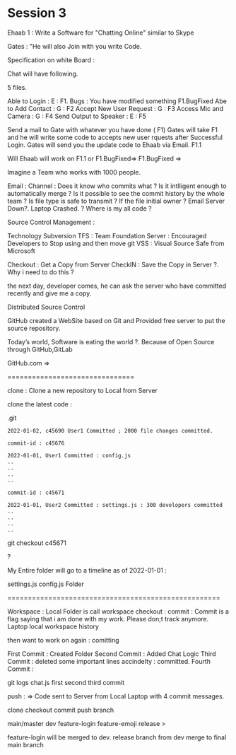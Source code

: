 # Session 3

Ehaab 1 : Write a Software for "Chatting Online" similar to Skype

Gates : "He will also Join with you write Code.

Specification on white Board :

Chat will have following.

5 files.

Able to Login : E : F1. Bugs : You have modified something F1.BugFixed
Abe to Add Contact :  G : F2
Accept New User Request : G : F3
Access Mic and Camera : G : F4
Send Output to Speaker : E : F5

Send a mail to Gate with whatever you have done ( F1)
Gates will take F1 and he will write some code to accepts new user rquests after Successful Login.
Gates will send you the update code to Ehaab via Email. F1.1

Will Ehaab will work on F1.1 or F1.BugFixed=>  F1.BugFixed => 

Imagine a Team who works with 1000 people.

Email : Channel :
Does it know who commits what ?
Is it intlligent enough to automatically merge ?
Is it possible to see the commit history by the whole team ?
Is file type is safe to transmit ?
If the file initial owner ?
Email Server Down?. Laptop Crashed. ? Where is my all code ?

Source Control Management : 

Technology
Subversion
TFS : Team Foundation Server : Encouraged Developers to Stop using and then move git
VSS : Visual Source Safe from Microsoft

Checkout : Get a Copy from Server
CheckIN :  Save the Copy in Server ?. Why i need to do this ?

the next day, developer comes, he can ask the server who have committed recently and give me a copy.



Distributed Source Control

GitHub created a WebSite based on Git and Provided free server to put the source repository.

Today’s world, Software is eating the world ?. Because of Open Source through GitHub,GitLab

GitHub.com => 

===============================

clone : Clone a new repository to Local from Server

clone the latest code :

.git

```
2022-01-02, c45690 User1 Committed ; 2000 file changes committed.

commit-id : c45676

2022-01-01, User1 Committed : config.js
..
..
..
..

commit-id : c45671

2022-01-01, User2 Committed : settings.js : 300 developers committed
..
..
..
..

```



git checkout c45671

?

My Entire folder will go to a timeline as of 2022-01-01 : 

settings.js
config.js
Folder

====================================================



Workspace : Local Folder is call workspace
checkout : 
commit : Commit is a flag saying that i am done with my work. Please don;t track anymore. Laptop local workspace history

then want to work on again : comitting

First Commit : Created Folder
Second Commit : Added Chat Logic
Third Commit : deleted some important lines accindelty : committed.
Fourth Commit : 



git logs chat.js
first
second
third commit



push : => Code sent to Server from Local Laptop with 4 commit messages.



clone
checkout
commit
push
branch

main/master
dev
feature-login
feature-emoji
release >

feature-login will be merged to dev.
release branch from dev
merge to final main branch









